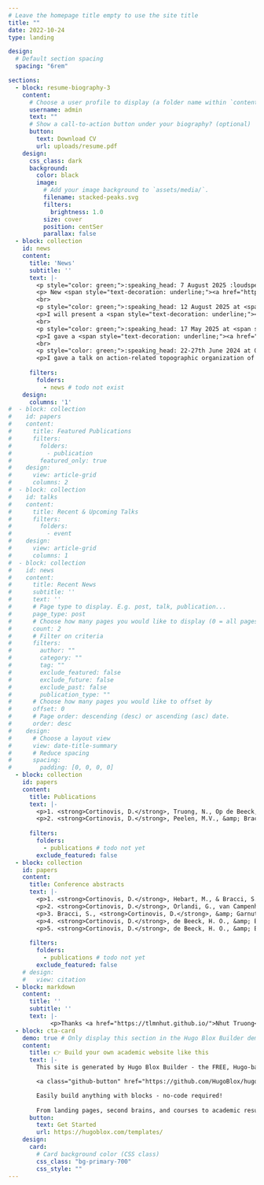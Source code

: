 ```yaml
---
# Leave the homepage title empty to use the site title
title: ""
date: 2022-10-24
type: landing

design:
  # Default section spacing
  spacing: "6rem"

sections:
  - block: resume-biography-3
    content:
      # Choose a user profile to display (a folder name within `content/authors/`)
      username: admin
      text: ""
      # Show a call-to-action button under your biography? (optional)
      button:
        text: Download CV
        url: uploads/resume.pdf
    design:
      css_class: dark
      background:
        color: black
        image:
          # Add your image background to `assets/media/`.
          filename: stacked-peaks.svg
          filters:
            brightness: 1.0
          size: cover
          position: centSer
          parallax: false
  - block: collection
    id: news
    content:
      title: 'News'
      subtitle: ''
      text: |-
        <p style="color: green;">:speaking_head: 7 August 2025 :loudspeaker:</p>
        <p> New <span style="text-decoration: underline;"><a href="https://www.biorxiv.org/content/10.1101/2025.08.05.668643v1">preprint</a></span> on investigating action topography in visual cortex and deep artificial neural networks!!</p>      
        <br>
        <p style="color: green;">:speaking_head: 12 August 2025 at <span style="text-decoration: underline;"><a href="https://2025.ccneuro.org/">CNN</a></span> in Amsterdam, the Netherlands :loudspeaker:</p>
        <p>I will present a <span style="text-decoration: underline;"><a href="https://2025.ccneuro.org/abstract_pdf/Cortinovis_2025_Comparing_Object_Selectivity_Visual_Cortex_Topographic.pdf">poster</a></span> on comparing object selectivity in visual cortex and topographic deep neural networks.</p>      
        <br>
        <p style="color: green;">:speaking_head: 17 May 2025 at <span style="text-decoration: underline;"><a href="https://www.visionsciences.org/">VSS</a></span> in St Pete Beach, Florida, US :loudspeaker:</p>
        <p>I gave a <span style="text-decoration: underline;"><a href="https://www.visionsciences.org/presentation/?id=1910">talk</a></span> on object dimensions underlying food selectivity in visual cortex.</p>      
        <br>
        <p style="color: green;">:speaking_head: 22-27th June 2024 at OHBM in Seoul, South Korea :loudspeaker:</p>
        <p>I gave a talk on action-related topographic organization of category-selectivity in visual cortex and in artificial neural networks.</p>
      
      filters:
        folders:
          - news # todo not exist
    design:
      columns: '1'
#  - block: collection
#    id: papers
#    content:
#      title: Featured Publications
#      filters:
#        folders:
#          - publication
#        featured_only: true
#    design:
#      view: article-grid
#      columns: 2
#  - block: collection
#    id: talks
#    content:
#      title: Recent & Upcoming Talks
#      filters:
#        folders:
#          - event
#    design:
#      view: article-grid
#      columns: 1
#  - block: collection
#    id: news
#    content:
#      title: Recent News
#      subtitle: ''
#      text: ''
#      # Page type to display. E.g. post, talk, publication...
#      page_type: post
#      # Choose how many pages you would like to display (0 = all pages)
#      count: 2
#      # Filter on criteria
#      filters:
#        author: ""
#        category: ""
#        tag: ""
#        exclude_featured: false
#        exclude_future: false
#        exclude_past: false
#        publication_type: ""
#      # Choose how many pages you would like to offset by
#      offset: 0
#      # Page order: descending (desc) or ascending (asc) date.
#      order: desc
#    design:
#      # Choose a layout view
#      view: date-title-summary
#      # Reduce spacing
#      spacing:
#        padding: [0, 0, 0, 0]
  - block: collection
    id: papers
    content:
      title: Publications
      text: |-
        <p>1. <strong>Cortinovis, D.</strong>, Truong, N., Op de Beeck, H., &amp; Bracci, S. (2025). Investigating action topography in visual cortex and deep artificial neural networks. <em>Preprint.</em> [<span style="text-decoration: underline;"><a href="https://www.biorxiv.org/content/10.1101/2025.08.05.668643v1">Paper</a></span>]</p>
        <p>2. <strong>Cortinovis, D.</strong>, Peelen, M.V., &amp; Bracci, S. (2025). Tool Representations in Human Visual Cortex. <em>Journal of Cognitive Neuroscience.</em> [<span style="text-decoration: underline;"><a href="https://direct.mit.edu/jocn/article/37/3/515/125486">Paper</a></span>]</p>
              
      filters:
        folders:
          - publications # todo not yet
        exclude_featured: false
  - block: collection
    id: papers
    content:
      title: Conference abstracts
      text: |-
        <p>1. <strong>Cortinovis, D.</strong>, Hebart, M., & Bracci, S. (2025). Comparing Object Selectivity in Visual Cortex and Topographic Deep Artifcial Neural Networks. <em>Conference on Cognitive Computational Neuroscience.</em> [<span style="text-decoration: underline;"><a href="https://2025.ccneuro.org/abstract_pdf/Cortinovis_2025_Comparing_Object_Selectivity_Visual_Cortex_Topographic.pdf">Abstract</a></span>]</p>
        <p>2. <strong>Cortinovis, D.</strong>, Orlandi, G., van Campenhout, L., & Bracci, S. (2025). Object dimensions underlying food selectivity in visual cortex. <em>Journal of Vision, 25(9), 1910-1910.</em> [<span style="text-decoration: underline;"><a href="https://jov.arvojournals.org/article.aspx?articleid=2810196">Abstract</a></span>]</p>
        <p>3. Bracci, S., <strong>Cortinovis, D.</strong>, &amp; Garnuto, E. (2025). The Effect of Scene Clutter on Visual Representations. <em>Journal of Vision, 25(9), 2061-2061.</em> [<span style="text-decoration: underline;"><a href="https://jov.arvojournals.org/article.aspx?articleid=2810061">Abstract</a></span>]</p>
        <p>4. <strong>Cortinovis, D.</strong>, de Beeck, H. O., &amp; Bracci, S. (2023). The role of action-related properties in shaping the object space in the biological and artificial brain. <em>Journal of Vision, 23(9), 4868-4868.</em> [<span style="text-decoration: underline;"><a href="https://jov.arvojournals.org/article.aspx?articleid=2791637">Abstract</a></span>]</p>
        <p>5. <strong>Cortinovis, D.</strong>, de Beeck, H. O., &amp; Bracci, S. (2021). The organization of body-parts representations in Deep Convolutional Neural Networks. <em>Perception, 50(1_SUPPL), 123-123.</em></p>
      
      filters:
        folders:
          - publications # todo not yet
        exclude_featured: false
    # design:
    #   view: citation
  - block: markdown
    content:
      title: ''
      subtitle: ''
      text: |-
            <p>Thanks <a href="https://tlmnhut.github.io/">Nhut Truong</a> for the help to make the page :innocent:</p>	
  - block: cta-card
    demo: true # Only display this section in the Hugo Blox Builder demo site
    content:
      title: 👉 Build your own academic website like this
      text: |-
        This site is generated by Hugo Blox Builder - the FREE, Hugo-based open source website builder trusted by 250,000+ academics like you.

        <a class="github-button" href="https://github.com/HugoBlox/hugo-blox-builder" data-color-scheme="no-preference: light; light: light; dark: dark;" data-icon="octicon-star" data-size="large" data-show-count="true" aria-label="Star HugoBlox/hugo-blox-builder on GitHub">Star</a>

        Easily build anything with blocks - no-code required!
        
        From landing pages, second brains, and courses to academic resumés, conferences, and tech blogs.
      button:
        text: Get Started
        url: https://hugoblox.com/templates/
    design:
      card:
        # Card background color (CSS class)
        css_class: "bg-primary-700"
        css_style: ""
---
```

